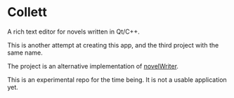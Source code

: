 # Collett

A rich text editor for novels written in Qt/C++.

This is another attempt at creating this app, and the third project with the same name.

The project is an alternative implementation of [novelWriter](https://github.com/vkbo/novelWriter).

This is an experimental repo for the time being. It is not a usable application yet.
